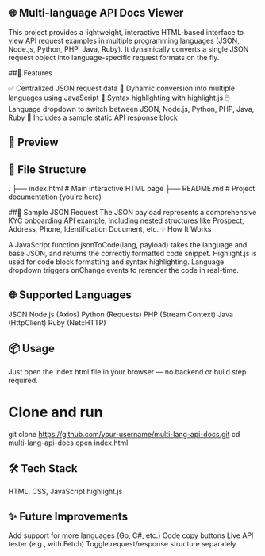 ## 🌐 Multi-language API Docs Viewer
This project provides a lightweight, interactive HTML-based interface to view API request examples in multiple programming languages (JSON, Node.js, Python, PHP, Java, Ruby). It dynamically converts a single JSON request object into language-specific request formats on the fly.
       
##🚀 Features
 
✅ Centralized JSON request data
🔄 Dynamic conversion into multiple languages using JavaScript
🌈 Syntax highlighting with highlight.js
🖱️ Language dropdown to switch between JSON, Node.js, Python, PHP, Java, Ruby
📜 Includes a sample static API response block

## 📸 Preview
 
## 📁 File Structure
.
├── index.html       # Main interactive HTML page
├── README.md        # Project documentation (you’re here)

##🧪 Sample JSON Request
The JSON payload represents a comprehensive KYC onboarding API example, including nested structures like Prospect, Address, Phone, Identification Document, etc.
💡 How It Works

A JavaScript function jsonToCode(lang, payload) takes the language and base JSON, and returns the correctly formatted code snippet.
Highlight.js is used for code block formatting and syntax highlighting.
Language dropdown triggers onChange events to rerender the code in real-time.

## 🌐 Supported Languages

JSON
Node.js (Axios)
Python (Requests)
PHP (Stream Context)
Java (HttpClient)
Ruby (Net::HTTP)

## 📦 Usage
Just open the index.html file in your browser — no backend or build step required.
# Clone and run
git clone https://github.com/your-username/multi-lang-api-docs.git
cd multi-lang-api-docs
open index.html

## 🛠️ Tech Stack

HTML, CSS, JavaScript
highlight.js

## ✨ Future Improvements

Add support for more languages (Go, C#, etc.)
Code copy buttons
Live API tester (e.g., with Fetch)
Toggle request/response structure separately
